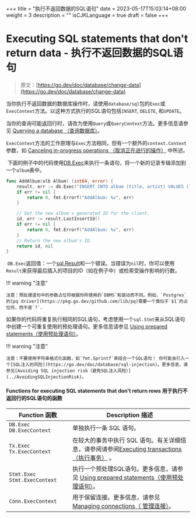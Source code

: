 +++
title = "执行不返回数据的SQL语句"
date = 2023-05-17T15:03:14+08:00
weight = 3
description = ""
isCJKLanguage = true
draft = false
+++
# Executing SQL statements that don't return data - 执行不返回数据的SQL语句

> 原文：[https://go.dev/doc/database/change-data](https://go.dev/doc/database/change-data)

​	当你执行不返回数据的数据库操作时，请使用`database/sql`包的`Exec`或`ExecContext`方法。以这种方式执行的SQL语句包括`INSERT`, `DELETE`, 和`UPDATE`。

​	当你的查询可能返回行时，请改为使用`Query`或`QueryContext`方法。更多信息请参见 [Querying a database （查询数据库）](../QueryingForData)。

​	`ExecContext`方法的工作原理与`Exec`方法相同，但有一个额外的`context.Context`参数，如 [Canceling in-progress operations （取消正在进行的操作）](../CancelingIn-progressDatabaseOperations) 中所述。

​	下面的例子中的代码使用[DB.Exec](https://pkg.go.dev/database/sql#DB.Exec)来执行一条语句，将一个新的记录专辑添加到一个`album`表中。

```go linenums="1"
func AddAlbum(alb Album) (int64, error) {
    result, err := db.Exec("INSERT INTO album (title, artist) VALUES (?, ?)", alb.Title, alb.Artist)
    if err != nil {
        return 0, fmt.Errorf("AddAlbum: %v", err)
    }

    // Get the new album's generated ID for the client.
    id, err := result.LastInsertId()
    if err != nil {
        return 0, fmt.Errorf("AddAlbum: %v", err)
    }
    // Return the new album's ID.
    return id, nil
}
```

​	`DB.Exec`返回值：一个[sql.Result](https://pkg.go.dev/database/sql#Result)和一个错误。当错误为`nil`时，你可以使用`Result`来获得最后插入的项目的ID（如在例子中）或检索受操作影响的行数。

!!! warning "注意"

	注意：预处理语句中的参数占位符根据你所使用的`DBMS`和驱动而不同。例如，`Postgres`的[pq driver](https://pkg.go.dev/github.com/lib/pq)需要一个类似于`$1`的占位符，而不是`?`.

​	如果你的代码将重复执行相同的SQL语句，考虑使用一个`sql.Stmt`来从SQL语句中创建一个可重复使用的预处理语句。更多信息请参见 [Using prepared statements（使用预处理语句）](../UsingPreparedStatements)。

!!! warning "注意"

	注意：不要使用字符串格式化函数，如`fmt.Sprintf`来组合一个SQL语句！ 你可能会引入一个[SQL注入的风险](https://go.dev/doc/database/sql-injection)。更多信息，请参见[Avoiding SQL injection risk（避免SQL注入风险）](../AvoidingSQLInjectionRisk)。

#### Functions for executing SQL statements that don’t return rows 用于执行不返回行的SQL语句的函数

| Function 函数                  | Description 描述                                             |
| ------------------------------ | ------------------------------------------------------------ |
| `DB.Exec` `DB.ExecContext`     | 单独执行一条 SQL 语句。                                      |
| `Tx.Exec` `Tx.ExecContext`     | 在较大的事务中执行 SQL 语句。有关详细信息，请参阅请参阅[Executing transactions （执行事务）](../ExecutingTransactions) 。 |
| `Stmt.Exec` `Stmt.ExecContext` | 执行一个预处理SQL语句。更多信息，请参见 [Using prepared statements（使用预处理语句）](../UsingPreparedStatements)。 |
| `Conn.ExecContext`             | 用于保留连接。更多信息，请参见[Managing connections（ 管理连接）](../ManagingConnections)。 |